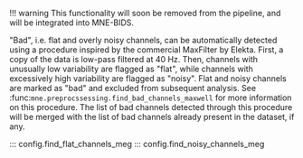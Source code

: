 !!! warning
    This functionality will soon be removed from the pipeline, and
    will be integrated into MNE-BIDS.

"Bad", i.e. flat and overly noisy channels, can be automatically detected
using a procedure inspired by the commercial MaxFilter by Elekta. First,
a copy of the data is low-pass filtered at 40 Hz. Then, channels with
unusually low variability are flagged as "flat", while channels with
excessively high variability are flagged as "noisy". Flat and noisy channels
are marked as "bad" and excluded from subsequent analysis. See
:func:`mne.preprocssessing.find_bad_channels_maxwell` for more information
on this procedure. The list of bad channels detected through this procedure
will be merged with the list of bad channels already present in the dataset,
if any.

::: config.find_flat_channels_meg
::: config.find_noisy_channels_meg
